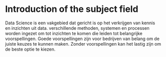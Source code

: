# Introduction of the subject field

Data Science is een vakgebied dat gericht is op het verkrijgen van kennis en inzichten uit data. verschillende methoden, systemen en processen worden ingezet om tot inzichten te komen die leiden tot belangrijke voorspellingen. Goede voorspellingen zijn voor bedrijven van belang om de juiste keuzes te kunnen maken. Zonder voorspellingen kan het lastig zijn om de beste optie te kiezen.
